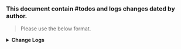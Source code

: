 ### This document contain #todos and logs changes dated by author. 
> Please use the below format. 
<details>
  <summary><strong>Change Logs</strong></summary>

> Author: Beard 07/07/24 :man_beard: 
>> Edited: Beard 07/22/24 :man_beard:  
----
### Patrols Set Up Process
  - See https://www.youtube.com/watch?v=SwtTNCbOIVk

### FinishTaskToCreateTaskLayer Process 
   - Under a Tasks area  
     - A_BriefingMoveTask (Area)
       - LayerTaskMove1 (LayerTaskMove)
        - SlotMoveTo1 (SlotMoveTo)
        - LogicCounter1 (LogicCounter)
      - A_Quarry (Area) 
       - LayerTaskClearArea2 (LayerTaskClearArea)
        - SlotClearArea1 (SlotClearArea) # Make sure to add US faction; otherwise it won't appear on map 
      - X_AIGroups (Layer)
        - X_CQC (Layer)
         - SlotAI ..
        - X_DF_squads1
         - SlotAI .. 

    Under SlotClearArea2: 
     - Adjust area size to encompass area of enemies 
     - Under Plugins **Activated By This Faction** add **US** 

    Under LogicCounter1: 
     - Input Action = SCR_SFActionInputOnTaskEventIncreaseCounter 
      - Task Layer Name: **LayerTaskMove1** 
      - Event Name: FINISHED 
    - OnActivate: 
     - Spawn Objects
     - Name of Objects To Spawn On Activation 
      + then, **LayerTaskClearArea2** # Point it to the next Area Task Layer here! 
      Activation Type: ON_TRIGGER_ACTVATION 
        

  Under SlotAI: 
   - Asset = object to spawn, choose a enemy squad 
   - Waypoints = SCR_ScenarioFramworkWaypointSet 
     - Layer Name + 
       - Patrol_waypoints (Layer)  
       [x] Spawn AI on WP Pos 
       WP to Spawn = AIWaypoint_Cycle.et 
    - Common: change group formation to column or line.  

>#### To Do ####

 [ ] Test during main operation 



>#### Completed Activity ✓ ####
- [x] Initial set up checks
  - [x] GameModeSFManager component add following tasks:
    - [x] Under Task Type availble add all 8 availble tasks (e.g., deliver, destroy, defend, etc) # These get only activated with ON_TASK_INIT selected by a LayerTask
  - [x] Changed Dynamic Despanw tick rate to 1

  - [x] Set up a dismounted patrol area and set at 1,100 with dynamic despawn 
   - [x] Set up 3 USSR Spatnes rifle squads to patrol area 
 
  - [x] Set up a clear area task for quarry (see set up in scenario)
  - [x]  Set up a clear area task for military base
  - [x]  Set up a clear area task for Durras 


- [x] Set up a SF Tasks for Guardian Angel Operation 
  - [x] Set up 3 areas: quarry, military site nearby, and small town (Durras) 
  - [x] Set up clear area tasks for each
   - [ ] In Area, select under SCR_ScenarioFrameworkArea Dynamic Despawn and **Show Debug Shapes in Workbench** to see area sphere (can adjust size in Dynamic Despawn Range)
   - [x] Make sure to select in last layer that will hold sub-layers and slots, Place Marker on Subject Slot (is checked) # This ensures marker will be on the correct slot

 - [x] In Quarry sub-layer, create a SlotAI and change SCR_FrameworkAI to Object to Spawn USSR group squad and change Waypoint Set to AIWaypointDefend.et
   - [x] Add a SlotClearArea, make sure faction is set to US, and change area radius, **must add faction to US**, and activation by Player 


------
</details>

